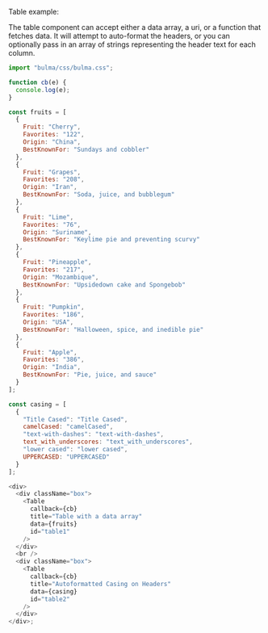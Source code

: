 Table example:

The table component can accept either a data array, a uri, or a function that fetches data. It will attempt to auto-format the headers, or you can optionally pass in an array of strings representing the header text for each column.

```js
import "bulma/css/bulma.css";

function cb(e) {
  console.log(e);
}

const fruits = [
  {
    Fruit: "Cherry",
    Favorites: "122",
    Origin: "China",
    BestKnownFor: "Sundays and cobbler"
  },
  {
    Fruit: "Grapes",
    Favorites: "208",
    Origin: "Iran",
    BestKnownFor: "Soda, juice, and bubblegum"
  },
  {
    Fruit: "Lime",
    Favorites: "76",
    Origin: "Suriname",
    BestKnownFor: "Keylime pie and preventing scurvy"
  },
  {
    Fruit: "Pineapple",
    Favorites: "217",
    Origin: "Mozambique",
    BestKnownFor: "Upsidedown cake and Spongebob"
  },
  {
    Fruit: "Pumpkin",
    Favorites: "186",
    Origin: "USA",
    BestKnownFor: "Halloween, spice, and inedible pie"
  },
  {
    Fruit: "Apple",
    Favorites: "386",
    Origin: "India",
    BestKnownFor: "Pie, juice, and sauce"
  }
];

const casing = [
  {
    "Title Cased": "Title Cased",
    camelCased: "camelCased",
    "text-with-dashes": "text-with-dashes",
    text_with_underscores: "text_with_underscores",
    "lower cased": "lower cased",
    UPPERCASED: "UPPERCASED"
  }
];

<div>
  <div className="box">
    <Table
      callback={cb}
      title="Table with a data array"
      data={fruits}
      id="table1"
    />
  </div>
  <br />
  <div className="box">
    <Table
      callback={cb}
      title="Autoformatted Casing on Headers"
      data={casing}
      id="table2"
    />
  </div>
</div>;
```
